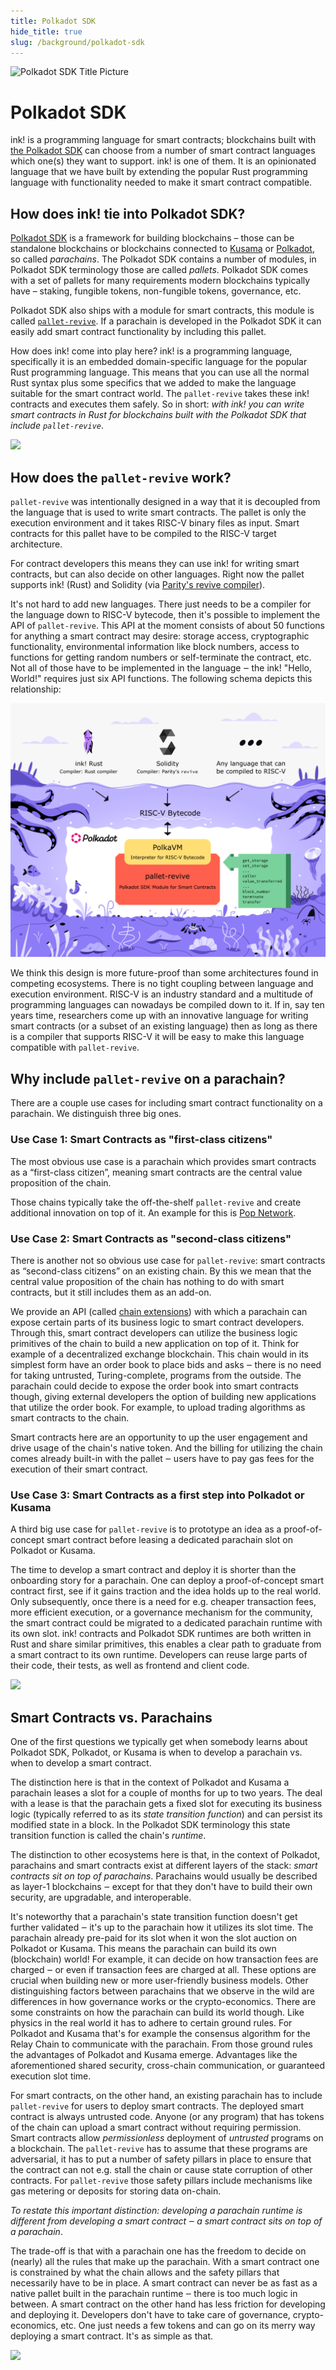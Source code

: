 ```yaml
---
title: Polkadot SDK
hide_title: true
slug: /background/polkadot-sdk
---
```


<head>
    <meta name="description" content="Explanation of how ink! ties into Polkadot SDK and `pallet-revive`." />
    <meta name="keywords" content="Polkadot SDK, ink!, pallet-revive, Smart Contracts" />
    <meta property="og:title" content="How does ink! tie into Polkadot SDK?" />
    <meta property="og:description" content="Explanation of how ink! ties into Polkadot SDK and `pallet-revive`." />
</head>

![Polkadot SDK Title Picture](/img/title/polkadot.svg)

# Polkadot SDK

ink! is a programming language for smart contracts; blockchains built with [the Polkadot SDK](https://polkadot.com/platform/sdk)
can choose from a number of smart contract languages which one(s) they want to support.
ink! is one of them. It is an opinionated language that we have built by extending the popular Rust programming language with functionality needed to make it smart contract compatible.

## How does ink! tie into Polkadot SDK?

[Polkadot SDK](https://polkadot.com/platform/sdk) is a framework for building blockchains – those can be standalone blockchains or blockchains connected to [Kusama](http://kusama.network) or [Polkadot](http://polkadot.network), so called _parachains_. The Polkadot SDK contains a number of modules, in Polkadot SDK terminology those are called _pallets_. Polkadot SDK comes with a set of pallets for many requirements modern blockchains typically have – staking, fungible tokens, non-fungible tokens, governance, etc.

Polkadot SDK also ships with a module for smart contracts, this module is called [`pallet-revive`](https://github.com/paritytech/polkadot-sdk/tree/master/substrate/frame/revive).
If a parachain is developed in the Polkadot SDK it can easily add smart contract functionality by including this pallet.

How does ink! come into play here? ink! is a programming language, specifically it is an embedded domain-specific language for the popular Rust programming language. This means that you can use all the normal Rust syntax plus some specifics that we added to make the language suitable for the smart contract world. The `pallet-revive` takes these ink! contracts and executes them safely. So in short: _with ink! you can write smart contracts in Rust for blockchains built with the Polkadot SDK that include `pallet-revive`_.

![](/img/ink-pallet-contracts.png)

## How does the `pallet-revive` work?

`pallet-revive` was intentionally designed in a way that it is decoupled from the language that is used to write smart contracts. The pallet is only the execution environment and it takes RISC-V binary files as input. Smart contracts for this pallet have to be compiled to the RISC-V target architecture.

For contract developers this means they can use ink! for writing smart contracts, but can also decide on other languages. 
Right now the pallet supports ink! (Rust) and Solidity (via [Parity's revive compiler](https://github.com/paritytech/revive)).

It's not hard to add new languages. There just needs to be a compiler for the language down to RISC-V bytecode, then it's possible to implement the API of `pallet-revive`. This API at the moment consists of about 50 functions for anything a smart contract may desire: storage access, cryptographic functionality, environmental information like block numbers, access to functions for getting random numbers or self-terminate the contract, etc. Not all of those have to be implemented in the language ‒ the ink! "Hello, World!" requires just six API functions. The following schema depicts this relationship:

![](/img/ink-polkavm-riscv-solidity.svg)

We think this design is more future-proof than some architectures found in competing ecosystems. There is no tight coupling between language and execution environment. RISC-V is an industry standard and a multitude of programming languages can nowadays be compiled down to it. If in, say ten years time, researchers come up with an innovative language for writing smart contracts (or a subset of an existing language) then as long as there is a compiler that supports RISC-V it will be easy to make this language compatible with `pallet-revive`.

## Why include `pallet-revive` on a parachain?

There are a couple use cases for including smart contract functionality on a parachain. We distinguish three big ones.

### Use Case 1: Smart Contracts as "first-class citizens"
The most obvious use case is a parachain which provides smart contracts as a “first-class citizen”, meaning smart contracts are the central value proposition of the chain.

Those chains typically take the off-the-shelf `pallet-revive` and create additional innovation on top of it.
An example for this is [Pop Network](https://onpop.io/).

### Use Case 2: Smart Contracts as "second-class citizens"
There is another not so obvious use case for `pallet-revive`: smart contracts as “second-class citizens” on an existing chain. By this we mean that the central value proposition of the chain has nothing to do with smart contracts, but it still includes them as an add-on.

We provide an API (called [chain extensions](../macros-attributes/chain-extension.md)) with which a parachain can expose certain parts of its business logic to smart contract developers. Through this, smart contract developers can utilize the business logic primitives of the chain to build a new application on top of it. Think for example of a decentralized exchange blockchain. This chain would in its simplest form have an order book to place bids and asks ‒ there is no need for taking untrusted, Turing-complete, programs from the outside. The parachain could decide to expose the order book into smart contracts though, giving external developers the option of building new applications that utilize the order book. For example, to upload trading algorithms as smart contracts to the chain.

Smart contracts here are an opportunity to up the user engagement and drive usage of the chain's native token. And the billing for utilizing the chain comes already built-in with the pallet ‒ users have to pay gas fees for the execution of their smart contract.

### Use Case 3: Smart Contracts as a first step into Polkadot or Kusama
A third big use case for `pallet-revive` is to prototype an idea as a proof-of-concept smart contract before leasing a dedicated parachain slot on Polkadot or Kusama.

The time to develop a smart contract and deploy it is shorter than the onboarding story for a parachain. One can deploy a proof-of-concept smart contract first, see if it gains traction and the idea holds up to the real world. Only subsequently, once there is a need for e.g. cheaper transaction fees, more efficient execution, or a governance mechanism for the community, the smart contract could be migrated to a dedicated parachain runtime with its own slot. ink! contracts and Polkadot SDK runtimes are both written in Rust and share similar primitives, this enables a clear path to graduate from a smart contract to its own runtime. Developers can reuse large parts of their code, their tests, as well as frontend and client code.

![](/img/ink-gateway.jpg)

## Smart Contracts vs. Parachains
One of the first questions we typically get when somebody learns about Polkadot SDK, Polkadot, or Kusama is when to develop a parachain vs. when to develop a smart contract.

The distinction here is that in the context of Polkadot and Kusama a parachain leases a slot for a couple of months for up to two years. The deal with a lease is that the parachain gets a fixed slot for executing its business logic (typically referred to as its _state transition function_) and can persist its modified state in a block. In the Polkadot SDK terminology this state transition function is called the chain's _runtime_.

The distinction to other ecosystems here is that, in the context of Polkadot, parachains and smart contracts exist at different layers of the stack: _smart contracts sit on top of parachains_. Parachains would usually be described as layer-1 blockchains ‒ except for that they don't have to build their own security, are upgradable, and interoperable.

It's noteworthy that a parachain's state transition function doesn't get further validated ‒ it's up to the parachain how it utilizes its slot time. The parachain already pre-paid for its slot when it won the slot auction on Polkadot or Kusama. This means the parachain can build its own (blockchain) world! For example, it can decide on how transaction fees are charged ‒ or even if transaction fees are charged at all. These options are crucial when building new or more user-friendly business models. Other distinguishing factors between parachains that we observe in the wild are differences in how governance works or the crypto-economics. There are some constraints on how the parachain can build its world though. Like physics in the real world it has to adhere to certain ground rules. For Polkadot and Kusama that's for example the consensus algorithm for the Relay Chain to communicate with the parachain. From those ground rules the advantages of Polkadot and Kusama emerge. Advantages like the aforementioned shared security, cross-chain communication, or guaranteed execution slot time.

For smart contracts, on the other hand, an existing parachain has to include `pallet-revive` for users to deploy smart contracts. The deployed smart contract is always untrusted code. Anyone (or any program) that has tokens of the chain can upload a smart contract without requiring permission. Smart contracts allow _permissionless_ deployment of _untrusted_ programs on a blockchain. The `pallet-revive` has to assume that these programs are adversarial, it has to put a number of safety pillars in place to ensure that the contract can not e.g. stall the chain or cause state corruption of other contracts. For `pallet-revive` those safety pillars include mechanisms like gas metering or deposits for storing data on-chain.

_To restate this important distinction: developing a parachain runtime is different from developing a smart contract ‒ a smart contract sits on top of a parachain_.

The trade-off is that with a parachain one has the freedom to decide on (nearly) all the rules that make up the parachain. With a smart contract one is constrained by what the chain allows and the safety pillars that necessarily have to be in place. A smart contract can never be as fast as a native pallet built in the parachain runtime ‒ there is too much logic in between.
A smart contract on the other hand has less friction for developing and deploying it. Developers don't have to take care of governance, crypto-economics, etc. One just needs a few tokens and can go on its merry way deploying a smart contract. It's as simple as that.

![](/img/smart-contract-vs-parachain.png)


